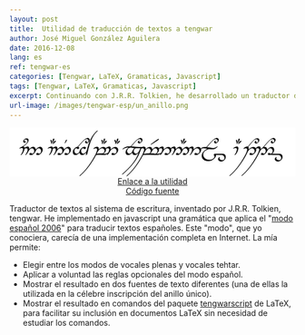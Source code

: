 ```yaml
---
layout: post
title:  Utilidad de traducción de textos a tengwar
author: José Miguel González Aguilera
date: 2016-12-08
lang: es
ref: tengwar-es
categories: [Tengwar, LaTeX, Gramaticas, Javascript]
tags: [Tengwar, LaTeX, Gramaticas, Javascript]
excerpt: Continuando con J.R.R. Tolkien, he desarrollado un traductor de textos al sistema de escritura tengwar. He implementado una gramática para el "modo español 2006" a fin de traducir textos españoles. Este "modo", que yo conociera, carecía de una implementación completa en Internet.
url-image: /images/tengwar-esp/un_anillo.png
---
```


  <img src="/images/tengwar-esp/un_anillo.png" style="display:block;margin-left:auto; margin-right:auto;" width="600px"/>


  <center>
  <a href="http://www.jmgaguilera.com/tengwar-esp/procesador/index.html">Enlace a la utilidad</a>
  <br/>
  <a href="http://github.com/jmgaguilera/tengwar-esp">Código fuente</a>
  <br/>
  </center>

Traductor de textos al sistema de escritura, inventado por J.R.R. Tolkien, tengwar. He implementado en javascript una gramática que aplica el "[modo español 2006](http://lambenor.free.fr/tengwar/espanol_2006.html)" para traducir textos españoles. Este "modo", que yo conociera, carecía de una implementación completa en Internet. La mía permite:

* Elegir entre los modos de vocales plenas y vocales tehtar.
* Aplicar a voluntad las reglas opcionales del modo español.
* Mostrar el resultado en dos fuentes de texto diferentes (una de ellas la utilizada en la célebre inscripción del anillo único).
* Mostrar el resultado en comandos del paquete [tengwarscript](https://www.ctan.org/pkg/tengwarscript?lang=en) de LaTeX, para facilitar su inclusión en documentos LaTeX sin necesidad de estudiar los comandos.


  
  
